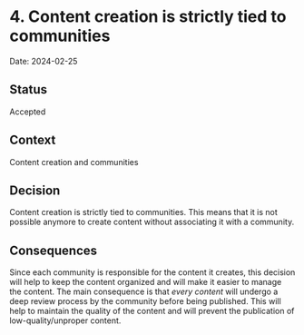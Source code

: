# 4. Content creation is strictly tied to communities

Date: 2024-02-25

## Status

Accepted

## Context

Content creation and communities

## Decision

Content creation is strictly tied to communities. This means that it is not possible anymore to create content without associating it with a community. 

## Consequences

Since each community is responsible for the content it creates, this decision will help to keep the content organized and will make it easier to manage the content. The main consequence is that *every content* will undergo a deep review process by the community before being published. This will help to maintain the quality of the content and will prevent the publication of low-quality/unproper content.
